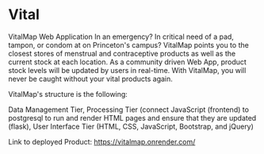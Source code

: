 # Vital
VitalMap Web Application
In an emergency? In critical need of a pad, tampon, or condom at on Princeton's campus? VitalMap points you to the closest stores of menstrual and contraceptive products as well as the current stock at each location. As a community driven Web App, product stock levels will be updated by users in real-time. With VitalMap, you will never be caught without your vital products again.

VitalMap's structure is the following:

Data Management Tier, Processing Tier (connect JavaScript (frontend) to postgresql to run and render HTML pages and ensure that they are updated (flask), User Interface Tier (HTML, CSS, JavaScript, Bootstrap, and jQuery)

Link to deployed Product: https://vitalmap.onrender.com/
